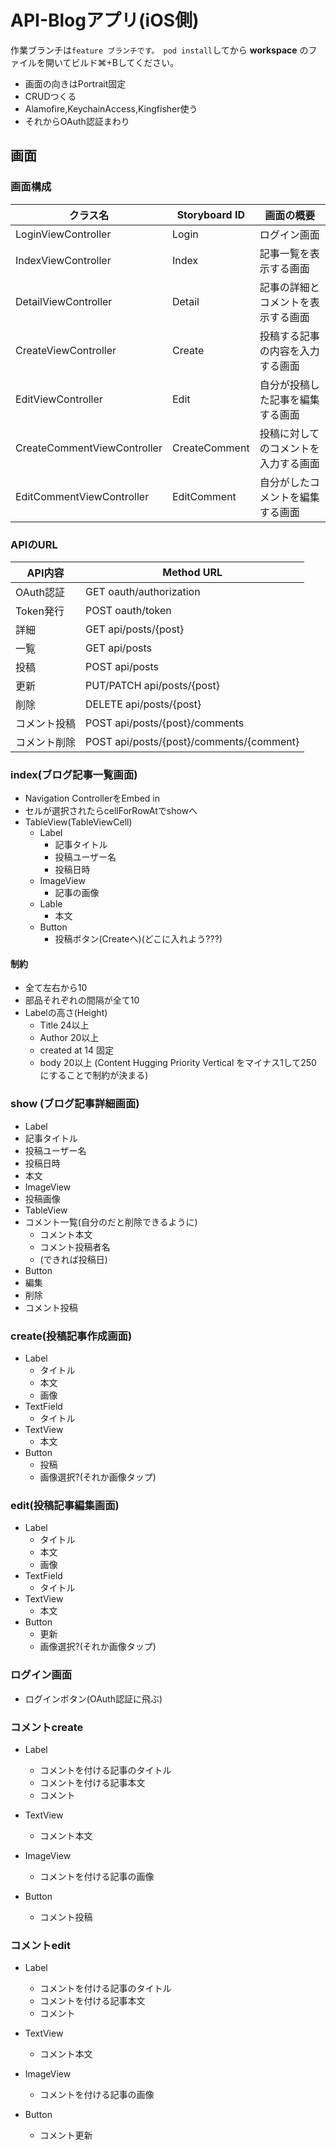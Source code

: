 #  API-Blogアプリ(iOS側)
作業ブランチは`feature ブランチです。
pod install`してから **workspace** のファイルを開いてビルド⌘+Bしてください。

- 画面の向きはPortrait固定
- CRUDつくる
- Alamofire,KeychainAccess,Kingfisher使う
- それからOAuth認証まわり
<!-- - SwiftUI の preview機能 使うかも? -->





## 画面

###  画面構成

| クラス名                    | Storyboard ID | 画面の概要                           | 
| --------------------------- | ------------- | ------------------------------------ | 
| LoginViewController         | Login         | ログイン画面                         | 
| IndexViewController         | Index         | 記事一覧を表示する画面               | 
| DetailViewController        | Detail        | 記事の詳細とコメントを表示する画面   | 
| CreateViewController        | Create        | 投稿する記事の内容を入力する画面     | 
| EditViewController          | Edit          | 自分が投稿した記事を編集する画面     | 
| CreateCommentViewController | CreateComment | 投稿に対してのコメントを入力する画面 | 
| EditCommentViewController   | EditComment   | 自分がしたコメントを編集する画面     | 


### APIのURL

| API内容      | Method URL                               | 
| ------------ | ---------------------------------------- | 
| OAuth認証    | GET oauth/authorization                  | 
| Token発行    | POST oauth/token                         | 
| 詳細         | GET api/posts/{post}                     | 
| 一覧         | GET api/posts                            | 
| 投稿         | POST api/posts                           | 
| 更新         | PUT/PATCH api/posts/{post}               | 
| 削除         | DELETE api/posts/{post}                  | 
| コメント投稿 | POST api/posts/{post}/comments           | 
| コメント削除 | POST api/posts/{post}/comments/{comment} | 


###  index(ブログ記事一覧画面)

- Navigation ControllerをEmbed in
- セルが選択されたらcellForRowAtでshowへ
- TableView(TableViewCell)
  - Label
    - 記事タイトル
    - 投稿ユーザー名
    - 投稿日時
  - ImageView
    - 記事の画像
  - Lable
    - 本文
  - Button
    - 投稿ボタン(Createへ)(どこに入れよう???)

#### 制約
- 全て左右から10
- 部品それぞれの間隔が全て10
- Labelの高さ(Height)
  - Title 24以上
  - Author 20以上
  - created at  14 固定
  - body 20以上 (Content Hugging Priority Vertical をマイナス1して250にすることで制約が決まる)

### show (ブログ記事詳細画面)
- Label
 - 記事タイトル
 - 投稿ユーザー名
 - 投稿日時
 - 本文
- ImageView
 - 投稿画像
- TableView
 - コメント一覧(自分のだと削除できるように)
   - コメント本文
   - コメント投稿者名
   - (できれば投稿日)
- Button
 - 編集
 - 削除
 - コメント投稿


### create(投稿記事作成画面)
- Label
  - タイトル
  - 本文
  - 画像
- TextField
  - タイトル
- TextView
  - 本文
- Button
  - 投稿
  - 画像選択?(それか画像タップ)


### edit(投稿記事編集画面)

- Label
  - タイトル
  - 本文
  - 画像
- TextField
  - タイトル
- TextView
  - 本文
- Button
  - 更新
  - 画像選択?(それか画像タップ)

### ログイン画面
- ログインボタン(OAuth認証に飛ぶ)


### コメントcreate
- Label
  - コメントを付ける記事のタイトル
  - コメントを付ける記事本文
  - コメント
- TextView
  - コメント本文
- ImageView
  - コメントを付ける記事の画像

- Button
  - コメント投稿


### コメントedit

- Label
  - コメントを付ける記事のタイトル
  - コメントを付ける記事本文
  - コメント
- TextView
  - コメント本文
- ImageView
  - コメントを付ける記事の画像

- Button
  - コメント更新



